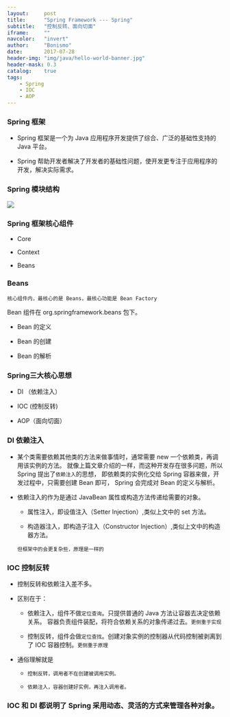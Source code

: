 ```yaml
---
layout:     post
title:      "Spring Framework --- Spring"
subtitle:   "控制反转、面向切面"
iframe:     ""
navcolor:   "invert"
author:     "Bonismo"
date:       2017-07-28
header-img: "img/java/hello-world-banner.jpg"
header-mask: 0.3
catalog:    true
tags:
    - Spring
    - IOC
    - AOP
---
```


### Spring 框架

- Spring 框架是一个为 Java 应用程序开发提供了综合、广泛的基础性支持的 Java 平台。

- Spring 帮助开发者解决了开发者的基础性问题，使开发更专注于应用程序的开发，解决实际需求。

### Spring 模块结构

<div>
    <img src="https://github.com/StayHungryStayFoolish/stayhungrystayfoolish.github.io/blob/master/img/java/spring.png?raw=true" />
</div>


### Spring 框架核心组件

- Core

- Context

- Beans

### Beans

`核心组件内，最核心的是 Beans，最核心功能是 Bean Factory`

Bean 组件在 org.springframework.beans 包下。

- Bean 的定义

- Bean 的创建

- Bean 的解析

### Spring三大核心思想

- DI （依赖注入）

- IOC (控制反转)

- AOP（面向切面）

### DI 依赖注入

- 某个类需要依赖其他类的方法来做事情时，通常需要 new 一个依赖类，再调用该实例的方法。
  就像上篇文章介绍的一样，而这种开发存在很多问题，所以 Spring 提出了`依赖注入`的思想，
  即依赖类的实例化交给 Spring 容器来做，开发过程中，只需要创建 Bean 即可，
  Spring 会完成对 Bean 的定义与解析。

- 依赖注入的作为是通过 JavaBean 属性或构造方法传递给需要的对象。

    - 属性注入，即设值注入（Setter Injection）,类似上文中的 set 方法。

    - 构造器注入，即构造子注入（Constructor Injection）,类似上文中的构造器方法。

    `但框架中的会更复杂些，原理是一样的`

### IOC 控制反转

- 控制反转和依赖注入差不多。

- 区别在于：

    - 依赖注入，组件不做`定位查询`。只提供普通的 Java 方法让容器去决定依赖关系。
      容器负责组件装配，将符合依赖关系的对象传递过去。`更侧重于实现`

    - 控制反转，组件会做`定位查找`。创建对象实例的控制器从代码控制被剥离到了 IOC 容器控制。`更侧重于原理`

- 通俗理解就是

   - `控制反转，调用者不在创建被调用实例。`

   - `依赖注入，容器创建好实例，再注入调用者。`


### IOC 和 DI 都说明了 Spring 采用动态、灵活的方式来管理各种对象。
